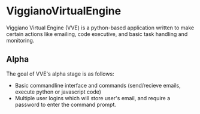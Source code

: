# ViggianoVirtualEngine
Viggiano Virtual Engine (VVE) is a python-based application written to make certain actions like emailing, code executive, and basic task handling and monitoring. 


**Alpha**
----------
The goal of VVE's alpha stage is as follows:
  - Basic commandline interface and commands (send/recieve emails, execute python or javascript code)
  - Multiple user logins which will store user's email, and require a password to enter the command prompt. 
